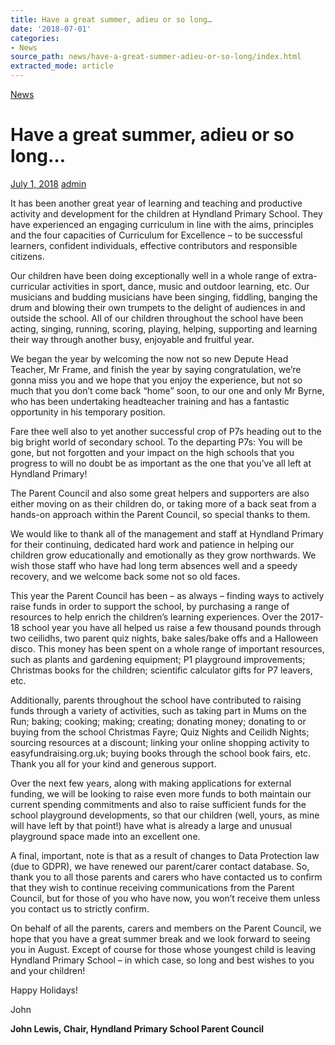 ```yaml
---
title: Have a great summer, adieu or so long…
date: '2018-07-01'
categories:
- News
source_path: news/have-a-great-summer-adieu-or-so-long/index.html
extracted_mode: article
---
```

[News](/news/)

# Have a great summer, adieu or so long…

[July 1, 2018](/news/have-a-great-summer-adieu-or-so-long/) [admin](author/admin/)

It has been another great year of learning and teaching and productive activity and development for the children at Hyndland Primary School. They have experienced an engaging curriculum in line with the aims, principles and the four capacities of Curriculum for Excellence – to be successful learners, confident individuals, effective contributors and responsible citizens.

Our children have been doing exceptionally well in a whole range of extra-curricular activities in sport, dance, music and outdoor learning, etc. Our musicians and budding musicians have been singing, fiddling, banging the drum and blowing their own trumpets to the delight of audiences in and outside the school. All of our children throughout the school have been acting, singing, running, scoring, playing, helping, supporting and learning their way through another busy, enjoyable and fruitful year.

We began the year by welcoming the now not so new Depute Head Teacher, Mr Frame, and finish the year by saying congratulation, we’re gonna miss you and we hope that you enjoy the experience, but not so much that you don’t come back “home” soon, to our one and only Mr Byrne, who has been undertaking headteacher training and has a fantastic opportunity in his temporary position.

Fare thee well also to yet another successful crop of P7s heading out to the big bright world of secondary school. To the departing P7s: You will be gone, but not forgotten and your impact on the high schools that you progress to will no doubt be as important as the one that you’ve all left at Hyndland Primary!

The Parent Council and also some great helpers and supporters are also either moving on as their children do, or taking more of a back seat from a hands-on approach within the Parent Council, so special thanks to them.

We would like to thank all of the management and staff at Hyndland Primary for their continuing, dedicated hard work and patience in helping our children grow educationally and emotionally as they grow northwards. We wish those staff who have had long term absences well and a speedy recovery, and we welcome back some not so old faces.

This year the Parent Council has been – as always – finding ways to actively raise funds in order to support the school, by purchasing a range of resources to help enrich the children’s learning experiences. Over the 2017-18 school year you have all helped us raise a few thousand pounds through two ceilidhs, two parent quiz nights, bake sales/bake offs and a Halloween disco. This money has been spent on a whole range of important resources, such as plants and gardening equipment; P1 playground improvements; Christmas books for the children; scientific calculator gifts for P7 leavers, etc.

Additionally, parents throughout the school have contributed to raising funds through a variety of activities, such as taking part in Mums on the Run; baking; cooking; making; creating; donating money; donating to or buying from the school Christmas Fayre; Quiz Nights and Ceilidh Nights; sourcing resources at a discount; linking your online shopping activity to easyfundraising.org.uk; buying books through the school book fairs, etc. Thank you all for your kind and generous support.

Over the next few years, along with making applications for external funding, we will be looking to raise even more funds to both maintain our current spending commitments and also to raise sufficient funds for the school playground developments, so that our children (well, yours, as mine will have left by that point!) have what is already a large and unusual playground space made into an excellent one.

A final, important, note is that as a result of changes to Data Protection law (due to GDPR), we have renewed our parent/carer contact database. So, thank you to all those parents and carers who have contacted us to confirm that they wish to continue receiving communications from the Parent Council, but for those of you who have now, you won’t receive them unless you contact us to strictly confirm.

On behalf of all the parents, carers and members on the Parent Council, we hope that you have a great summer break and we look forward to seeing you in August. Except of course for those whose youngest child is leaving Hyndland Primary School – in which case, so long and best wishes to you and your children!

Happy Holidays!

John

**John Lewis, Chair, Hyndland Primary School Parent Council**
